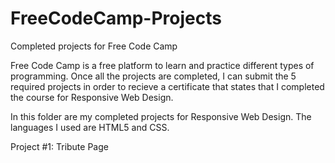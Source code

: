 # FreeCodeCamp-Projects
Completed projects for Free Code Camp

Free Code Camp is a free platform to learn and practice different types of programming.
Once all the projects are completed, I can submit the 5 required projects in order to 
recieve a certificate that states that I completed the course for Responsive Web Design.

In this folder are my completed projects for Responsive Web Design.
The languages I used are HTML5 and CSS.

Project #1: Tribute Page
